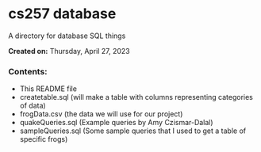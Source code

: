 # cs257 database

A directory for database SQL things

**Created on:** Thursday, April 27, 2023

### Contents:
- This README file
- createtable.sql (will make a table with columns representing categories of data)
- frogData.csv (the data we will use for our project)
- quakeQueries.sql (Example queries by Amy Czismar-Dalal)
- sampleQueries.sql (Some sample queries that I used to get a table of specific frogs)
